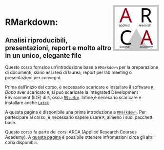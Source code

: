 
<img align="right" width="150" height="150" src="man/arca_logo.svg">

# RMarkdown:

## Analisi riproducibili, presentazioni, report e molto altro in un unico, elegante file

Questo corso fornsice un’introduzione base a `RMarkdown` per la
preparazione di documenti, siano essi tesi di laurea, report per lab
meeting o presentazioni per convegni.

Prima dell’inizio del corso, è necessario scaricare e installare il
software [`R`](https://cran.r-project.org/bin/windows/base/). *Dopo*
aver scaricato `R`, si può scaricare la Integrated Development
Environment (IDE) di `R`, ossia
[`RStudio`](https://www.rstudio.com/products/rstudio/download/).
Infine,è necesario scaricare e installare anche
[`Latex`](https://miktex.org/download)

A questa pagina è disponibile una prima introduzione a
[`RMarkdown`](https://rmarkdown.rstudio.com/lesson-1.html). Per
partecipare al corso, è necessario sapere usare `R`, almeno i suoi
pacchetti base.

Questo corso fa parte dei corsi ARCA (Applied Research Courses Academy).
A [questa pagina](https://www.dpss.unipd.it/arca/home) è possibile
ottenere infromazioni circa gli altri corsi disponibili.
